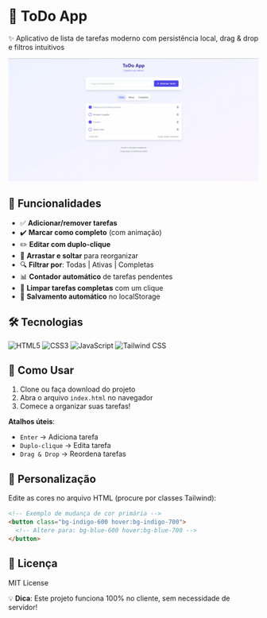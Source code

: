 # 📝 ToDo App  

✨ Aplicativo de lista de tarefas moderno com persistência local, drag & drop e filtros intuitivos  

![preview](https://raw.githubusercontent.com/n4oji/ToDo/refs/heads/main/image.png)  

## 🎯 Funcionalidades  

- ✅ **Adicionar/remover tarefas**  
- ✔️ **Marcar como completo** (com animação)  
- ✏️ **Editar com duplo-clique**  
- 🔄 **Arrastar e soltar** para reorganizar  
- 🔍 **Filtrar por**: Todas | Ativas | Completas  
- 📊 **Contador automático** de tarefas pendentes  
- 🧹 **Limpar tarefas completas** com um clique  
- 💾 **Salvamento automático** no localStorage  

## 🛠️ Tecnologias  

<p align="left">
  <img src="https://img.shields.io/badge/HTML5-E34F26?style=for-the-badge&logo=html5&logoColor=white" alt="HTML5">
  <img src="https://img.shields.io/badge/CSS3-1572B6?style=for-the-badge&logo=css3&logoColor=white" alt="CSS3">
  <img src="https://img.shields.io/badge/JavaScript-F7DF1E?style=for-the-badge&logo=javascript&logoColor=black" alt="JavaScript">
  <img src="https://img.shields.io/badge/Tailwind_CSS-38B2AC?style=for-the-badge&logo=tailwind-css&logoColor=white" alt="Tailwind CSS">
</p>

## 🚀 Como Usar  

1. Clone ou faça download do projeto  
2. Abra o arquivo `index.html` no navegador  
3. Comece a organizar suas tarefas!  

**Atalhos úteis**:  
- `Enter` → Adiciona tarefa  
- `Duplo-clique` → Edita tarefa  
- `Drag & Drop` → Reordena tarefas  

## 🎨 Personalização  

Edite as cores no arquivo HTML (procure por classes Tailwind):  

```html
<!-- Exemplo de mudança de cor primária -->
<button class="bg-indigo-600 hover:bg-indigo-700"> 
  <!-- Altere para: bg-blue-600 hover:bg-blue-700 -->
</button>
```

## 📝 Licença  

MIT License


💡 **Dica**: Este projeto funciona 100% no cliente, sem necessidade de servidor!
